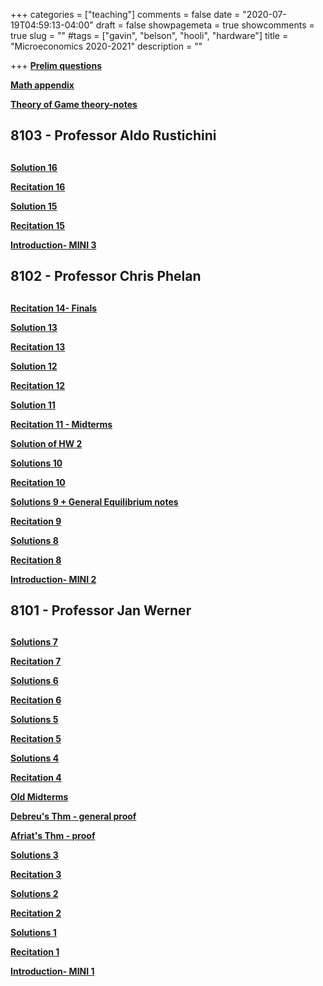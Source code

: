 +++
categories = ["teaching"]
comments = false
date = "2020-07-19T04:59:13-04:00"
draft = false
showpagemeta = true
showcomments = true
slug = ""
#tags = ["gavin", "belson", "hooli", "hardware"]
title = "Microeconomics 2020-2021"
description = ""




+++
**[Prelim questions](/microprelim.pdf)**

**[Math appendix](/mathappendix.pdf)** 

**[Theory of Game theory-notes](/theoryofgametheorypart.pdf)** 

##  8103 - Professor Aldo Rustichini <h2> 
  
  **[Solution 16](/Recitations16_.pdf)** 
  
  **[Recitation 16](/Recitations16_280121.pdf)** 
  
**[Solution 15](/Recitations15_c.pdf)** 

**[Recitation 15](/Recitations15_210121.pdf)** 

**[Introduction- MINI 3](/intro3.pdf)**

##  8102 - Professor Chris Phelan <h2> 
  
  
 **[Recitation 14- Finals](/finals.pdf)**
  
**[Solution 13](/Recitations13_c.pdf)** 

**[Recitation 13](/Recitations13_101220.pdf)** 

**[Solution 12](/Recitations12_c.pdf)** 

**[Recitation 12](/Recitations12_031220.pdf)** 

**[Solution 11](/Recitations11_c.pdf)** 

**[Recitation 11 - Midterms](/midterms.pdf)**

**[Solution of HW 2](/hw2.pdf)**

**[Solutions 10](/Recitations10_c.pdf)**

**[Recitation 10](/Recitations10_121120.pdf)** 

**[Solutions 9 + General Equilibrium notes](/Recitations9_c.pdf)**

**[Recitation 9](/Recitations9_051120.pdf)**

**[Solutions 8](/Recitations8_c.pdf)**
  
**[Recitation 8](/Recitations8_291020.pdf)** 

 **[Introduction- MINI 2](/intro2.pdf)**
 

##  8101 - Professor Jan Werner <h2> 


**[Solutions 7](/Recitations7_c.pdf)** 

**[Recitation 7](/Recitations7_102120.pdf)** 

**[Solutions 6](/Recitations6_c.pdf)**

**[Recitation 6](/Recitations6_101520.pdf)** 

**[Solutions 5](/Recitations5_c.pdf)**

**[Recitation 5](/Recitations5_100820.pdf)** 

**[Solutions 4](/Recitations4_c.pdf)**

**[Recitation 4](/Recitations4_100120.pdf)** 

**[Old Midterms](/midterm1.pdf)**

**[Debreu's Thm - general proof](/3Debreu.pdf)** 

**[Afriat's Thm - proof](/3Afriat.pdf)** 

**[Solutions 3](/Recitations3_c.pdf)**

**[Recitation 3](/Recitations3_092420.pdf)** 

**[Solutions 2](/Recitations2_c.pdf)**

**[Recitation 2](/Recitations2_091720.pdf)**

**[Solutions 1](/Recitations1_c.pdf)**

**[Recitation 1](/Recitations1_091020.pdf)** 

**[Introduction- MINI 1](/intro.pdf)**
